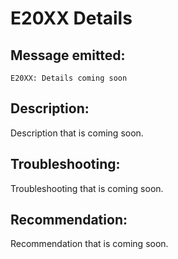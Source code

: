# E20XX Details

## Message emitted:

`E20XX: Details coming soon`

## Description:

Description that is coming soon.

## Troubleshooting:

Troubleshooting that is coming soon.

## Recommendation:

Recommendation that is coming soon.



